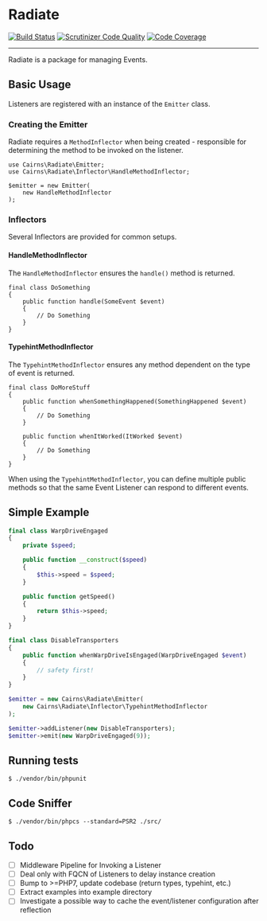 # Radiate

[![Build Status](https://travis-ci.org/acairns/radiate.svg?branch=master)](https://travis-ci.org/acairns/radiate)
[![Scrutinizer Code Quality](https://scrutinizer-ci.com/g/acairns/radiate/badges/quality-score.png?b=master)](https://scrutinizer-ci.com/g/acairns/radiate/?branch=master)
[![Code Coverage](https://scrutinizer-ci.com/g/acairns/radiate/badges/coverage.png?b=master)](https://scrutinizer-ci.com/g/acairns/radiate/?branch=master)


---

Radiate is a package for managing Events.

## Basic Usage

Listeners are registered with an instance of the `Emitter` class.

### Creating the Emitter

Radiate requires a `MethodInflector` when being created - responsible for determining the method to be invoked on the listener.

```
use Cairns\Radiate\Emitter;
use Cairns\Radiate\Inflector\HandleMethodInflector;

$emitter = new Emitter(
    new HandleMethodInflector
);
```

### Inflectors

Several Inflectors are provided for common setups.

#### HandleMethodInflector

The `HandleMethodInflector` ensures the `handle()` method is returned.

```
final class DoSomething
{
    public function handle(SomeEvent $event)
    {
        // Do Something
    }
}
```

#### TypehintMethodInflector

The `TypehintMethodInflector` ensures any method dependent on the type of event is returned.

```
final class DoMoreStuff
{
    public function whenSomethingHappened(SomethingHappened $event)
    {
        // Do Something
    }

    public function whenItWorked(ItWorked $event)
    {
        // Do Something
    }
}
```

When using the `TypehintMethodInflector`, you can define multiple public methods so that the same Event Listener can respond to different events.

## Simple Example

```php
final class WarpDriveEngaged
{
    private $speed;

    public function __construct($speed)
    {
        $this->speed = $speed;
    }

    public function getSpeed()
    {
        return $this->speed;
    }
}

final class DisableTransporters
{
    public function whenWarpDriveIsEngaged(WarpDriveEngaged $event)
    {
        // safety first!
    }
}

$emitter = new Cairns\Radiate\Emitter(
    new Cairns\Radiate\Inflector\TypehintMethodInflector
);

$emitter->addListener(new DisableTransporters);
$emitter->emit(new WarpDriveEngaged(9));
```

## Running tests
```
$ ./vendor/bin/phpunit
```

## Code Sniffer
```
$ ./vendor/bin/phpcs --standard=PSR2 ./src/
```

## Todo

- [ ] Middleware Pipeline for Invoking a Listener
- [ ] Deal only with FQCN of Listeners to delay instance creation
- [ ] Bump to >=PHP7, update codebase (return types, typehint, etc.)
- [ ] Extract examples into example directory
- [ ] Investigate a possible way to cache the event/listener configuration after reflection
